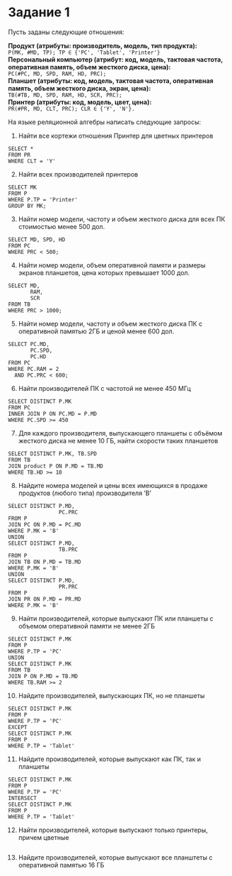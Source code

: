 # Задание 1

Пусть заданы следующие отношения:  

**Продукт (атрибуты: производитель, модель, тип продукта):**  
`P(MK, #MD, TP); TP ∈ {'PC', 'Tablet', 'Printer'}`  
**Персональный компьютер (атрибут: код, модель, тактовая частота, оперативная память, объем жесткого диска, цена):**  
`PC(#PC, MD, SPD, RAM, HD, PRC);`  
**Планшет (атрибуты: код, модель, тактовая частота, оперативная память, объем жесткого диска, экран, цена):**  
`TB(#TB, MD, SPD, RAM, HD, SCR, PRC);`  
**Принтер (атрибуты: код, модель, цвет, цена):**  
`PR(#PR, MD, CLT, PRC); CLR ∈ {'Y', 'N'}.`  


На языке реляционной алгебры написать следующие запросы:
1. Найти все кортежи отношения Принтер для цветных принтеров  
```
SELECT *
FROM PR
WHERE CLT = 'Y'
```
2. Найти всех производителей принтеров  
```
SELECT MK
FROM P
WHERE P.TP = 'Printer'
GROUP BY MK;
```
3. Найти номер модели, частоту и объем жесткого диска для всех ПК стоимостью менее 500 дол.
```
SELECT MD, SPD, HD
FROM PC
WHERE PRC < 500;
```
4. Найти номер модели, объем оперативной памяти и размеры экранов планшетов, цена которых превышает 1000 дол.
```
SELECT MD,
       RAM,
       SCR
FROM TB
WHERE PRC > 1000;
```
5. Найти номер модели, частоту и объем жесткого диска ПК с оперативной памятью 2ГБ и ценой менее 600 дол.
```
SELECT PC.MD,
       PC.SPD,
       PC.HD
FROM PC
WHERE PC.RAM = 2
  AND PC.PRC < 600;
```
6. Найти производителей ПК с частотой не менее 450 МГц
```
SELECT DISTINCT P.MK
FROM PC
INNER JOIN P ON PC.MD = P.MD
WHERE PC.SPD >= 450
```
7. Для каждого производителя, выпускающего планшеты c объёмом жесткого диска не менее 10 ГБ, найти скорости таких планшетов
```
SELECT DISTINCT P.MK, TB.SPD
FROM TB
JOIN product P ON P.MD = TB.MD
WHERE TB.HD >= 10
```
8. Найдите номера моделей и цены всех имеющихся в продаже продуктов (любого типа) производителя ’B’
```
SELECT DISTINCT P.MD,
                PC.PRC
FROM P
JOIN PC ON P.MD = PC.MD
WHERE P.MK = 'B'
UNION
SELECT DISTINCT P.MD,
                TB.PRC
FROM P
JOIN TB ON P.MD = TB.MD
WHERE P.MK = 'B'
UNION
SELECT DISTINCT P.MD,
                PR.PRC
FROM P
JOIN PR ON P.MD = PR.MD
WHERE P.MK = 'B'
```
9. Найти производителей, которые выпускают ПК или планшеты с объемом оперативной памяти не менее 2ГБ
```
SELECT DISTINCT P.MK
FROM P
WHERE P.TP = 'PC'
UNION
SELECT DISTINCT P.MK
FROM TB
JOIN P ON P.MD = TB.MD
WHERE TB.RAM >= 2
```
10. Найдите производителей, выпускающих ПК, но не планшеты
```
SELECT DISTINCT P.MK
FROM P
WHERE P.TP = 'PC'
EXCEPT
SELECT DISTINCT P.MK
FROM P
WHERE P.TP = 'Tablet'
```
11. Найдите производителей, которые выпускают как ПК, так и планшеты
```
SELECT DISTINCT P.MK
FROM P
WHERE P.TP = 'PC'
INTERSECT
SELECT DISTINCT P.MK
FROM P
WHERE P.TP = 'Tablet'
```
12. Найти производителей, которые выпускают только принтеры, причем цветные
```
```
13. Найдите производителей, которые выпускают все планштеты с оперативной памятью 16 ГБ
```
```
